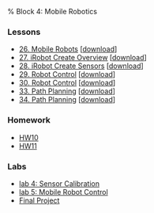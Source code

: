 % Block 4: Mobile Robotics

### Lessons

- [26. Mobile Robots](http://nbviewer.jupyter.org/github/MarsUniversity/ece387/blob/master/website/block_4_mobile_robotics/lsn26/lsn26.ipynb)  [[download](lsn26.zip)]
- [27. iRobot Create Overview](http://nbviewer.jupyter.org/github/MarsUniversity/ece387/blob/master/website/block_4_mobile_robotics/lsn27/lsn27.ipynb)  [[download](lsn27.zip)]
- [28. iRobot Create Sensors](http://nbviewer.jupyter.org/github/MarsUniversity/ece387/blob/master/website/block_4_mobile_robotics/lsn28/lsn28.ipynb)  [[download](lsn28.zip)]
- [29. Robot Control](http://nbviewer.jupyter.org/github/MarsUniversity/ece387/blob/master/website/block_4_mobile_robotics/lsn29/lsn29.ipynb)  [[download](lsn29.zip)]
- [30. Robot Control](http://nbviewer.jupyter.org/github/MarsUniversity/ece387/blob/master/website/block_4_mobile_robotics/lsn30/lsn30.ipynb)  [[download](lsn30.zip)]
- [33. Path Planning](http://nbviewer.jupyter.org/github/MarsUniversity/ece387/blob/master/website/block_4_mobile_robotics/lsn33/lsn33.ipynb)  [[download](lsn33.zip)]
- [34. Path Planning](http://nbviewer.jupyter.org/github/MarsUniversity/ece387/blob/master/website/block_4_mobile_robotics/lsn34/lsn34.ipynb)  [[download](lsn34.zip)]

### Homework

- [HW10](hw10.pdf)
- [HW11](hw11.pdf)

### Labs

- [lab 4: Sensor Calibration](lab4.pdf)
- [lab 5: Mobile Robot Control](lab5.pdf)
- [Final Project](final_project.pdf)
